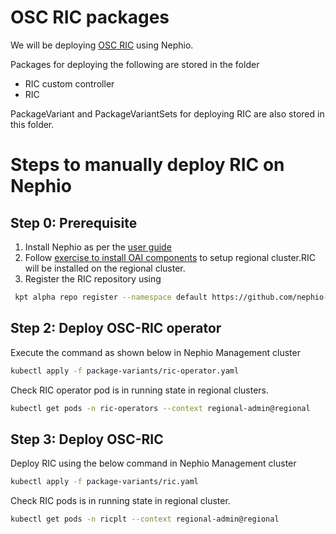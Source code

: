 # OSC RIC packages
We will be deploying [OSC RIC](https://docs.o-ran-sc.org/en/latest/projects.html#near-realtime-ran-intelligent-controller-ric) using Nephio.

Packages for deploying the following are stored in the folder

- RIC custom controller
- RIC

PackageVariant and PackageVariantSets for deploying RIC are also stored in this folder.

# Steps to manually deploy RIC on Nephio

## Step 0: Prerequisite

1. Install Nephio as per the [user guide](https://github.com/nephio-project/docs/blob/main/content/en/docs/guides/install-guides/_index.md)
2. Follow [exercise to install OAI components](https://github.com/nephio-project/docs/blob/main/content/en/docs/guides/user-guides/exercise-2-oai.md) to setup regional cluster.RIC will be installed on the regional cluster.
3. Register the RIC repository using

```bash
 kpt alpha repo register --namespace default https://github.com/nephio-project/catalog.git --directory=workloads/ric
```

## Step 2: Deploy OSC-RIC operator

Execute the command as shown below in Nephio Management cluster

```bash
kubectl apply -f package-variants/ric-operator.yaml
```
Check RIC operator pod is in running state in regional clusters.

```bash
kubectl get pods -n ric-operators --context regional-admin@regional
```

## Step 3: Deploy OSC-RIC

Deploy RIC using the below command in Nephio Management cluster

```bash
kubectl apply -f package-variants/ric.yaml
```
Check RIC pods is in running state in regional cluster.

```bash
kubectl get pods -n ricplt --context regional-admin@regional
```